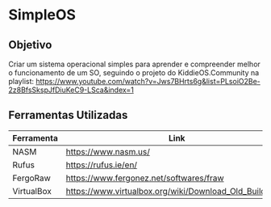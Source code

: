 # SimpleOS

## Objetivo
 Criar um sistema operacional simples para aprender e compreender melhor o funcionamento de um SO, seguindo o projeto do KiddieOS.Community na playlist: https://www.youtube.com/watch?v=Jws7BHrts6g&list=PLsoiO2Be-2z8BfsSkspJfDiuKeC9-LSca&index=1
 
## Ferramentas Utilizadas

| Ferramenta | Link |
| ------ | ------ |
| NASM | https://www.nasm.us/ |
| Rufus | https://rufus.ie/en/ |
| FergoRaw | https://www.fergonez.net/softwares/fraw |
| VirtualBox | https://www.virtualbox.org/wiki/Download_Old_Builds_5_2 |
